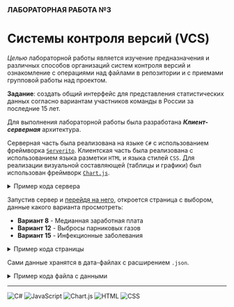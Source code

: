 ### ЛАБОРАТОРНАЯ РАБОТА №3
# Системы контроля версий (VCS)

*Целью* лабораторной работы является изучение предназначения и различных способов организаций систем контроля версий и ознакомление с операциями над файлами в репозитории и с приемами групповой работы над проектом.

**Задание**: создать общий интерфейс для представления статистических данных согласно вариантам участников команды в России за последние 15 лет.

Для выполнения лабораторной работы была разработана ***Клиент-серверная*** архитектура. 

Серверная часть была реализована на языке `C#` с использованием фреймворка [`Serverito`](https://github.com/RonenNess/Serverito).
Клиентская часть была реализована с использованием языка разметки `HTML` и языка стилей `CSS`.
Для реализации визуальной составляющей (таблицы и графики) был использован фреймворк [`Chart.js`](https://github.com/chartjs/Chart.js).

<details> <summary>Пример кода сервера</summary>
        
```c#
string directory = "./../../../client";

var server = new HttpListener();

server.Prefixes.Add("http://localhost:8080/");

server.Start();
Console.WriteLine("Server started");

while (true) {
    HttpListenerContext context = server.GetContext();

    HttpListenerResponse response = context.Response;

    string path = directory+context.Request.RawUrl;
    if (context.Request.RawUrl == "/") path += "index.html";
    Console.WriteLine("Raw URL: {0}", context.Request.RawUrl);

    if (File.Exists(path)) {
        Console.WriteLine("URL: {0} ({1}) – OK", context.Request.Url.OriginalString, path);
        byte[] buffer = File.ReadAllBytes(path);

        response.ContentLength64 = buffer.Length;
        Stream output = response.OutputStream;
        output.Write(buffer, 0, buffer.Length);

        context.Response.Close();
    }
    else {
        Console.WriteLine("URL: {0} ({1}) – Not Found", context.Request.Url.OriginalString, path);
        context.Response.StatusCode = 404;
        context.Response.Close();
    }
}
```    
    
</details>

Запустив сервер и [перейдя на него](http://localhost:8080/), откроется страница с выбором, данные какого варианта просмотреть:
- **Вариант 8** - Медианная заработная плата
- **Вариант 12** - Выбросы парниковых газов
- **Вариант 15** - Инфекционные заболевания

<details> <summary>Пример кода страницы</summary>
    
```html
<!DOCTYPE html>
<html lang="ru">
<head>
    <meta charset="UTF-8">
    <meta http-equiv="X-UA-Compatible" content="IE=edge">
    <meta name="viewport" content="width=device-width, initial-scale=1.0">

    <link rel="stylesheet" href="./css/index.css">
    <link rel="preload" href="./fonts/MontserratAlternates-Regular.ttf" as="font">
    <link rel="preload" href="./fonts/MontserratAlternates-Bold.ttf" as="font">

    <title>Лабараторная работа №3</title>
    
    <script src="js/jquery.js"></script>
    <script src="js/chart.js"></script>
    <script src="js/script.js"></script>
</head>
<body>
    <div class="scheme">
    <nav class="navigation">
        <h1 class="title">Выберете схему:</h1>
        <ul class="variant__list">
            <li class="variant__item variant__item--8">
                <button class="variant__btn" id="salaries_btn" >Вариант 8</button>
            </li>
            <li class="variant__item variant__item--12">
                <button class="variant__btn" id="deseases_btn" >Вариант 12</button>
            </li>
            <li class="variant__item variant__item--15">
                <button class="variant__btn" id="gases_btn" >Вариант 15</button>
            </li>
        </ul>
    </nav>
    <section class="table-scheme">
        <p class="text">таблица</p>
        <table class="table" id="table"></table>
    </section>
    <section class="graph-scheme">
        <p class="text">график</p>
        <canvas class="graph" id="graph"></canvas>
    </section>
    </div>
</body>
</html>
```
    
</details>

Сами данные хранятся в дата-файлах с расширением `.json`.

<details> <summary>Пример кода файла с данными</summary>
    
```json
{
    "schema": {
        "parameterName": "Salaries",
        "data": [
            {
                "year": 2007,
                "value": 11875.5,
                "name": "М"
            },
            {
                "year": 2008,
                "value": 14625.5,
                "name": "М"
            },
            {
                "year": 2009,
                "value": 15895.5,
                "name": "М"
            },
            {
                "year": 2010,
                "value": 17973.3,
                "name": "М"
            },
            {
                "year": 2011,
                "value": 20115,
                "name": "М"
            },
            {
                "year": 2012,
                "value": 21617,5,
                "name": "М"
            },
            {
                "year": 2013,
                "value": 23059,
                "name": "М"
            },
            {
                "year": 2014,
                "value": 25263,
                "name": "М"
            },
            {
                "year": 2015,
                "value": 26731,
                "name": "М"
            },
            {
                "year": 2016,
                "value": 28997,75,
                "name": "М"
            },
            {
                "year": 2017,
                "value": 31124,5,
                "name": "М"
            },
            {
                "year": 2018,
                "value": 34436,
                "name": "М"
            },
            {
                "year": 2019,
                "value": 37486,5,
                "name": "М"
            },
            {
                "year": 2020,
                "value": 40627,75,
                "name": "М"
            },            
            {
                "year": 2021,
                "value": 44854,
                "name": "М"
            },            
            {
                "year": 2022,
                "value": 44333,
                "name": "М"
            }
        ]
    } 
}
```
    
</details>

---

![C#](https://img.shields.io/badge/c%23-%23239120.svg?style=for-the-badge&logo=c-sharp&logoColor=white)
![JavaScript](https://img.shields.io/badge/javascript-%23323330.svg?style=for-the-badge&logo=javascript&logoColor=%23F7DF1E)
![Chart.js](https://img.shields.io/badge/chart.js-F5788D.svg?style=for-the-badge&logo=chart.js&logoColor=white)
![HTML](https://img.shields.io/badge/html-%23E34F26.svg?style=for-the-badge)
![CSS](https://img.shields.io/badge/css-%231572B6.svg?style=for-the-badge)
